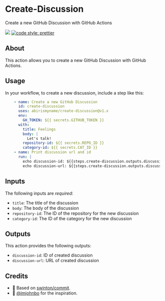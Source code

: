 # Create-Discussion

Create a new GitHub Discussion with GitHub Actions

 ![](https://github.com/abirismyname/create-discussion/workflows/tests/badge.svg) [![code style: prettier](https://img.shields.io/badge/code_style-prettier-ff69b4.svg?style=flat-square)](https://github.com/prettier/prettier)

## About

This action allows you to create a new GitHub Discussion with GitHub Actions.

## Usage

In your workflow, to create a new discussion, include a step like this:

```yaml
    - name: Create a new GitHub Discussion
      id: create-discussion
      uses: abirismyname/create-discussion@v1.x
      env:
        GH_TOKEN: ${{ secrets.GITHUB_TOKEN }}      
      with:
        title: Feelings
        body: |
          Let's talk!
        repository-id: ${{ secrets.REPO_ID }}
        category-id: ${{ secrets.CAT_ID }}  
    - name: Print discussion url and id
      run: |
        echo discussion-id: ${{steps.create-discussion.outputs.discussion-id}} 
        echo discussion-url: ${{steps.create-discussion.outputs.discussion-url}}             
```

## Inputs

The following inputs are _required_:

- `title`: The title of the discussion
- `body`: The body of the discussion
- `repository-id`: The ID of the repository for the new discussion
- `category-id`: The ID of the category for the new discussion

## Outputs

This action provides the following outputs:

- `discussion-id`: ID of created discussion
- `discussion-url`: URL of created discussion

## Credits

- :bow: Based on [swinton/commit](https://github.com/swinton/commit).
- :bow: [@imjohnbo](imjohnbo) for the inspiration.
